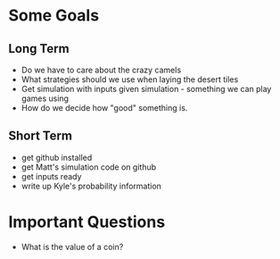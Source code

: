 # Some Goals

## Long Term

- Do we have to care about the crazy camels
- What strategies should we use when laying the desert tiles
- Get simulation with inputs given simulation - something we can play games using
- How do we decide how "good" something is.

## Short Term

- get github installed
- get Matt's simulation code on github
- get inputs ready
- write up Kyle's probability information

# Important Questions
- What is the value of a coin?
